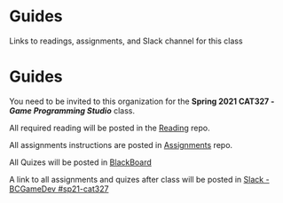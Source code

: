 # Guides
Links to readings, assignments, and Slack channel for this class

# Guides

You need to be invited to this organization for the **Spring 2021 CAT327 - _Game Programming Studio_** class.

All required reading will be posted in the [Reading](https://github.com/Bloomfield-SP21-CAT327/Reading) repo.

All assignments instructions are posted in [Assignments](https://github.com/Bloomfield-SP21-CAT327/Assignments) repo.

All Quizes will be posted in [BlackBoard](https://bb.bloomfield.edu/ultra/courses/_16047_1/cl/outline)

A link to all assignments and quizes after class will be posted in [Slack - BCGameDev #sp21-cat327](https://bcgamedev.slack.com/archives/C01JRPTUGTE)
